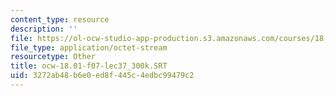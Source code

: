 ```yaml
---
content_type: resource
description: ''
file: https://ol-ocw-studio-app-production.s3.amazonaws.com/courses/18-01sc-single-variable-calculus-fall-2010/3272ab48b6e0ed8f445c4edbc99479c2_ocw-18.01-f07-lec37_300k.SRT
file_type: application/octet-stream
resourcetype: Other
title: ocw-18.01-f07-lec37_300k.SRT
uid: 3272ab48-b6e0-ed8f-445c-4edbc99479c2
---
```

